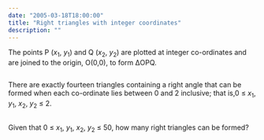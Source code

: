```yaml
---
date: "2005-03-18T18:00:00"
title: "Right triangles with integer coordinates"
description: ""
---
```


<p>The points P (<i>x</i><sub>1</sub>, <i>y</i><sub>1</sub>) and Q (<i>x</i><sub>2</sub>, <i>y</i><sub>2</sub>) are plotted at integer co-ordinates and are joined to the origin, O(0,0), to form ΔOPQ.</p>
<div style="text-align:center;">
<img alt="" class="dark_img" src="/images/p091_1.png"/></div>
<p>There are exactly fourteen triangles containing a right angle that can be formed when each co-ordinate lies between 0 and 2 inclusive; that is,0 ≤ <i>x</i><sub>1</sub>, <i>y</i><sub>1</sub>, <i>x</i><sub>2</sub>, <i>y</i><sub>2</sub> ≤ 2.</p>
<div style="text-align:center;">
<img alt="" src="/images/p091_2.png"/></div>
<p>Given that 0 ≤ <i>x</i><sub>1</sub>, <i>y</i><sub>1</sub>, <i>x</i><sub>2</sub>, <i>y</i><sub>2</sub> ≤ 50, how many right triangles can be formed?</p>

